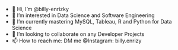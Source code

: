 - 👋 Hi, I’m @billy-enrizky
- 👀 I’m interested in Data Science and Software Engineering  
- 🌱 I’m currently mastering MySQL, Tableau, R and Python for Data Science
- 💞️ I’m looking to collaborate on any Developer Projects
- 📫 How to reach me: DM me @Instagram: billy.enrizy

<!---
billy-enrizky/billy-enrizky is a ✨ special ✨ repository because its `README.md` (this file) appears on your GitHub profile.
You can click the Preview link to take a look at your changes.
--->
